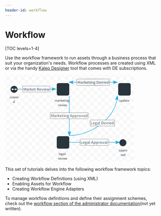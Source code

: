 ```yaml
---
header-id: workflow
---
```


# Workflow

[TOC levels=1-4]

Use the workflow framework to run assets through a business process that suit your
organization's needs. Workflow processes are created using XML or via the handy
[Kaleo Designer](https://customer.liferay.com/documentation/7.1/admin/-/official_documentation/portal/kaleo-designer)
tool that comes with DE subscriptions.

![Figure 1: If you don't like XML, the visual Kaleo Designer makes designing workflows easy and intuitive.](../../images/legal-marketing-def.png)

This set of tutorials delves into the following workflow framework topics:

- Creating Workflow Definitions (using XML)
- Enabling Assets for Workflow
- Creating Workflow Engine Adapters

To manage workflow definitions and define their assignment schemes, check out
the [workflow section of the administrator documentation](LINK)(not yet
written).
